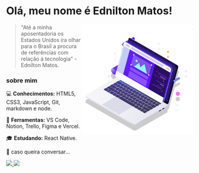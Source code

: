 # Olá, meu nome é Ednilton Matos!

<img src="computer.svg" min-width="300px" max-width="300px" width="300px" align="right" alt="computer">

> "Até a minha aposentadoria os Estados Unidos ira olhar para o Brasil a procura de referências com relação à tecnologia" - Ednilton Matos.

### sobre mim

:computer: **Conhecimentos:** HTML5, CSS3, JavaScript, Git, markdown e node.

:wrench: **Ferramentas:** VS Code, Notion, Trello, Figma e Vercel.

:mortar_board: **Estudando:** React Native.

:love_letter: caso queira conversar...

<p align="left">
  <a href="https://www.instagram.com/ednilton.matos/" alt="Instagram" target="_blank">
    <img src="https://img.shields.io/badge/-Instagram-9358F7?style=for-the-badge&logo=Instagram&logoColor=FFFFFF&link=https://www.instagram.com/iuricode"/>
  </a>
  
  <a href="https://www.linkedin.com/in/edniltonmatos" alt="Linkedin" target="_blank">
    <img src="https://img.shields.io/badge/-Linkedin-9358F7?style=for-the-badge&logo=Linkedin&logoColor=FFFFFF&link=https://www.linkedin.com/in/iuricode"/>
  </a>
</p>
